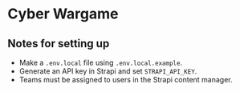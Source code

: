 # Cyber Wargame

## Notes for setting up
- Make a `.env.local` file using `.env.local.example`.
- Generate an API key in Strapi and set `STRAPI_API_KEY`.
- Teams must be assigned to users in the Strapi content manager.
